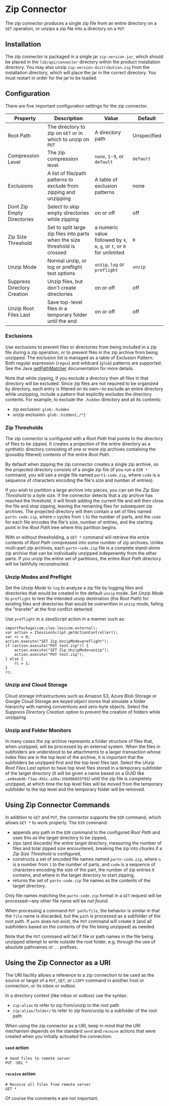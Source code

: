 # Zip Connector #

The zip connector produces a single zip file from an entire directory on a `GET` operation, or unzips a zip file into a directory on a `PUT`.

## Installation ##

The zip connector is packaged in a single jar `zip-version.jar`, which should be placed in the `lib/api/connector` directory within the product installation directory. You may also unzip `zip-version-distribution.zip` from the installation directory, which will place the jar in the correct directory. You must restart in order for the jar to be loaded.

## Configuration ##

There are five important configuration settings for the zip connector.

Property | Description | Value | Default
---------|-------------|-------|--------
Root Path | The directory to zip on `GET` or in which to unzip on `PUT` | A directory path | Unspecified
Compression Level | The zip compression level | `none`, `1`-`9`, or `default` | `default`
Exclusions | A list of file/path patterns to exclude from zipping and unzipping | A table of exclusion patterns | none
Dont Zip Empty Directories | Select to skip empty directories while zipping | on or off | off
Zip Size Threshold | Set to split large zip files into parts when the size threshold is crossed | a numeric value followed by `k`, `m`, `g`, or `t`, or `0` for unlimited | `0`
Unzip Mode | Normal unzip, or log or preflight test options | `unzip`, `log` or `preflight` | `unzip`
Suppress Directory Creation | Unzip files, but don't create directories | on or off | off
Unzip Root Files Last | Save top-level files in a temporary folder until the end | on or off | off

### Exclusions

Use exclusions to prevent files or directories from being included in a zip file during a zip operation, or to prevent files in the zip archive from being unzipped. The exclusion list is managed as a table of Exclusion Pattern. Both regular expression (`regex`) and wildcard (`glob`) patterns are supported. See the Java [getPathMatcher](https://docs.oracle.com/javase/8/docs/api/java/nio/file/FileSystem.html#getPathMatcher-java.lang.String-) documentation for more details.

Note that while zipping, if you exclude a directory then all files in that directory will be excluded. Since zip files are not required to be organized by directory, each entry is filtered on its own&mdash;to exclude an entire directory while unzipping, include a pattern that explicitly excludes the directory contents. For example, to exclude the `.hidden` directory and all its contents:

* zip exclusion: `glob:.hidden`
* unzip exclusion: `glob:.hidden{,/*}`

### Zip Thresholds

The zip connector is configured with a _Root Path_ that points to the directory of files to be zipped. It creates a projection of the entire directory as a synthetic directory consisting of one or more zip archives containing the (possibly filtered) contents of the entire _Root Path_.

By default when zipping the zip connector creates a single zip archive, so the projected directory consists of a single zip file (if you run a `DIR *` command, you will see a single file named `part1-code.zip`, where `code` is a sequence of characters encoding the file's size and number of entries).

If you wish to partition a large archive into pieces, you can set the _Zip Size Threshold_ to a byte size. If the connector detects that a zip archive has reached the threshold, it will finish adding the current file and will then close the file and stop zipping, leaving the remaining files for subsequent zip archives. The projected directory will then contain a set of files named `partn-code.zip`, where `n` cycles from `1` to the number of parts, and the `code` for each file encodes the file's size, number of entries, and the starting point in the _Root Path_ tree where this partition begins.

With or without thresholding, a `GET *` command will retrieve the entire contents of _Root Path_ compressed into some number of zip archives. Unlike multi-part zip archives, each `partn-code.zip` file is a complete stand-alone zip archive that can be individually unzipped indepenently from the other parts. If you unzip the entire set of partitions, the entire _Root Path_ directory will be faithfully reconstructed.

### Unzip Modes and Preflight

Set the _Unzip Mode_ to `log` to analyze a zip file by logging files and directories that would be created in the default `unzip` mode. Set _Unzip Mode_ to `preflight` to test the intended unzip destination (the _Root Path_) for existing files and directories that would be overwritten in `unzip` mode, failing the "transfer" at the first conflict detected.

Use `preflight` in a JavaScript action in a manner such as:

```
importPackage(com.cleo.lexicom.external);
var action = ISessionScript.getActionController();
var rc = 0;
action.execute("SET Zip.UnzipMode=preflight");
if (action.execute("PUT test.zip")) {
    action.execute("SET Zip.UnzipMode=unzip");
    action.execute("PUT test.zip");
} else {
    rc = 1;
}
rc;
```

### Unzip and Cloud Storage

Cloud storage infrastructures such as Amazon S3, Azure Blob Storage or Google Cloud Storage are keyed object stores that simulate a folder hierarchy with naming conventions and zero-byte objects. Select the _Suppress Directory Creation_ option to prevent the creation of folders while unzipping.

### Unzip and Folder Monitors

In many cases the zip archive represents a folder structure of files that, when unzipped, will be processed by an external system. When the files in subfolders are understood to be attachments to a larger transaction whose index files are in the top level of the archive, it is important that the subfolders be unzipped first and the top level files last. Select the _Unzip Root Files Last_ option to have top level files stored in a temporary subfolder of the target directory (it will be given a name based on a GUID like `.ee0eabd6-f3aa-491c-a30a-35b09b835f95`) until the zip file is completely unzipped, at which time the top level files will be moved from the temporary subfolder to the top level and the temporary folder will be removed.

## Using Zip Connector Commands ##

In addition to `GET` and `PUT`, the connector supports the `DIR` command, which allows `GET *` to work properly. The `DIR` command:

* appends any path in the `DIR` command to the configured _Root Path_ and uses this as the target directory to be zipped,
* zips (and discards) the entire target directory, measuring the number of files and total zipped size encountered, breaking the zip into chunks if a _Zip Size Threshold_ is configured,
* constructs a set of encoded file names named `partn-code.zip`, where `n` is a number from `1` to the number of parts, and `code` is a sequence of characters encoding the size of the part, the number of zip entries it contains, and where in the target directory to start zipping,
* returns the set of `partn-code.zip` file names as the contents of the target directory.

Only file names matching the `partn-code.zip` format in a `GET` request will be processed&mdash;any other file name will be _not found_.

When processing a command `PUT path/file`, the behavior is similar in that the `file` name is discarded, but the `path` is processed as a subfolder of the root path. If `path` does not exist, the `PUT` command will create it (and all subfolders based on the contents of the file being unzipped) as needed.

Note that the `PUT` command will fail if file or path names in the file being unzipped attempt to write outside the root folder, e.g. through the use of absolute pathnames or `..` prefixes.

## Using the Zip Connector as a URI ##

The URI facility allows a reference to a zip connection to be used as the source or target of a `PUT`, `GET`, or `LCOPY` command in another host or connection, or its inbox or outbox. 

In a directory context (like inbox or outbox) use the syntax:

* `zip:alias` to refer to zip from/unzip to the root path
* `zip:alias/folder/` to refer to zip from/unzip to a subfolder of the root path

When using the zip connector as a URI, keep in mind that the URI mechanism depends on the standard `send` and `receive` actions that were created when you initially activated the connection:

#### `send` action

```
# Send files to remote server
PUT -DEL *
```

#### `receive` action

```
# Receive all files from remote server
GET *
```

Of course the comments `#` are not important.